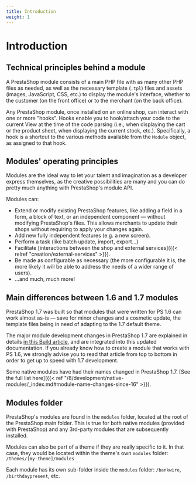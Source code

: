 ```yaml
---
title: Introduction
weight: 1
---
```


# Introduction

## Technical principles behind a module

A PrestaShop module consists of a main PHP file with as many other PHP
files as needed, as well as the necessary template (`.tpl`) files and
assets (images, JavaScript, CSS, etc.) to display the module's
interface, whether to the customer (on the front office) or to the
merchant (on the back office).

Any PrestaShop module, once installed on an online shop, can interact
with one or more "hooks". Hooks enable you to hook/attach your code to
the current View at the time of the code parsing (i.e., when displaying
the cart or the product sheet, when displaying the current stock, etc.).
Specifically, a hook is a shortcut to the various methods available from
the `Module` object, as assigned to that hook.

## Modules' operating principles

Modules are the ideal way to let your talent and imagination as a
developer express themselves, as the creative possibilities are many and
you can do pretty much anything with PrestaShop's module API.

Modules can:

- Extend or modify existing PrestaShop features, like adding a field in a form, a block of text, or an independent component — without modifying PrestaShop's files. This allows merchants to update their shops without requiring to apply your changes again.
- Add new fully independent features (e.g. a new screen).
- Perform a task (like batch update, import, export...)
- Facilitate [interactions between the shop and external services]({{< relref "creation/external-services" >}}).
- Be made as configurable as necessary (the more configurable it is, the more likely it will be able to address the needs of a wider range of users).
- ...and much, much more!

## Main differences between 1.6 and 1.7 modules

PrestaShop 1.7 was built so that modules that were written for PS 1.6 can work almost as-is — save for minor changes and a cosmetic update, the template files being in need of adapting to the 1.7 default theme.

The major module development changes in PrestaShop 1.7 are explained in details [in this Build article](https://build.prestashop-project.org/news/module-development-changes-in-17/), and are integrated into this updated documentation. If you already know how to create a module that works with PS 1.6, we strongly advise you to read that article from top to bottom in order to get up to speed with 1.7 development.

Some native modules have had their names changed in PrestaShop 1.7. [See the full list here]({{< ref "/8/development/native-modules/_index.md#module-name-changes-since-16" >}}).

## Modules folder

PrestaShop's modules are found in the `modules` folder, located at the root of the PrestaShop main folder. This is true for both native modules (provided with PrestaShop) and any 3rd-party modules that are subsequently installed.

Modules can also be part of a theme if they are really specific to it. In that case, they would be located within the theme's own `modules` folder: `/themes/[my-theme]/modules`

Each module has its own sub-folder inside the `modules` folder: `/bankwire`, `/birthdaypresent`, etc.
